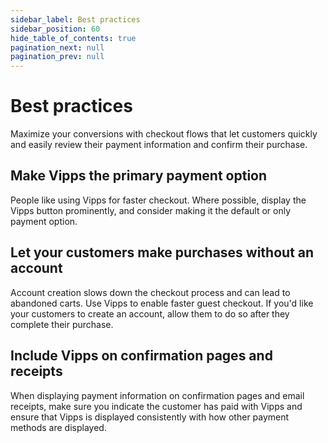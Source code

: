 ```yaml
---
sidebar_label: Best practices
sidebar_position: 60
hide_table_of_contents: true
pagination_next: null
pagination_prev: null
---
```


# Best practices

Maximize your conversions with checkout flows that let customers quickly and easily review their payment information and confirm their purchase.

## Make Vipps the primary payment option

People like using Vipps for faster checkout. Where possible, display the Vipps button prominently, and consider making it the default or only payment option.

## Let your customers make purchases without an account

Account creation slows down the checkout process and can lead to abandoned carts. Use Vipps to enable faster guest checkout. If you'd like your customers to create an account, allow them to do so after they complete their purchase.

## Include Vipps on confirmation pages and receipts

When displaying payment information on confirmation pages and email receipts, make sure you indicate the customer has paid with Vipps and ensure that Vipps is displayed consistently with how other payment methods are displayed.
